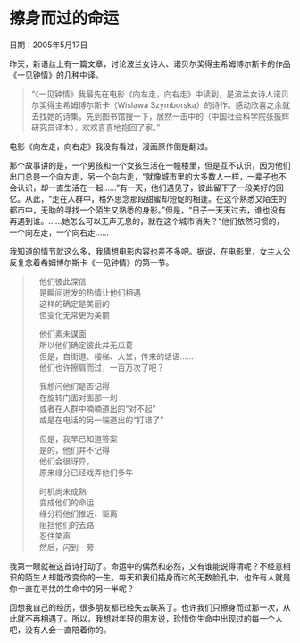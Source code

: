 # 擦身而过的命运

日期：2005年5月17日

昨天，新语丝上有一篇文章，讨论波兰女诗人、诺贝尔奖得主希姆博尔斯卡的作品《一见钟情》的几种中译。

> “《一见钟情》我最先在电影《向左走，向右走》中读到，是波兰女诗人诺贝尔奖得主希姆博尔斯卡（Wislawa Szymborska）的诗作。感动欣喜之余就去找她的诗集，先到图书馆搜一下，居然一击中的（中国社会科学院张振辉研究员译本），欢欢喜喜地抱回了家。”

电影《向左走，向右走》我没有看过，漫画原作倒是翻过。

那个故事讲的是，一个男孩和一个女孩生活在一幢楼里，但是互不认识，因为他们出门总是一个向左走，另一个向右走，“就像城市里的大多数人一样，一辈子也不会认识，却一直生活在一起……”有一天，他们遇见了，彼此留下了一段美好的回忆。从此，“走在人群中，格外思念那段甜蜜却短促的相逢。在这个熟悉又陌生的都市中，无助的寻找一个陌生又熟悉的身影。”但是，“日子一天天过去，谁也没有再遇到谁。......她怎么可以无声无息的，就在这个城市消失？”他们依然习惯的，一个向左走，一个向右走……

我知道的情节就这么多，我猜想电影内容也差不多吧。据说，在电影里，女主人公反复念着希姆博尔斯卡《一见钟情》的第一节。

>　他们彼此深信   
>　是瞬间迸发的热情让他们相遇   
>　这样的确定是美丽的   
>　但变化无常更为美丽   
>
>　他们素未谋面   
>　所以他们确定彼此并无瓜葛   
>　但是，自街道、楼梯、大堂，传来的话语……   
>　他们也许擦肩而过，一百万次了吧？   
>
>　我想问他们是否记得   
>　在旋转门面对面那一刹   
>　或者在人群中喃喃道出的“对不起”   
>　或是在电话的另一端道出的“打错了”   
>
>　但是，我早已知道答案   
>　是的，他们并不记得   
>　他们会很讶异，   
>　原来缘分已经戏弄他们多年   
>
>　时机尚未成熟   
>　变成他们的命运   
>　缘分将他们推近、驱离   
>　阻挡他们的去路   
>　忍住笑声   
>　然后，闪到一旁

我第一眼就被这首诗打动了。命运中的偶然和必然，又有谁能说得清呢？不经意相识的陌生人却能改变你的一生。每天和我们插身而过的无数脸孔中，也许有人就是你一直在寻找的生命中的另一半呢？

回想我自己的经历，很多朋友都已经失去联系了。也许我们只擦身而过那一次，从此就不再相遇了。所以，我想对年轻的朋友说，珍惜你生命中出现过的每一个人吧，没有人会一直陪着你的。

